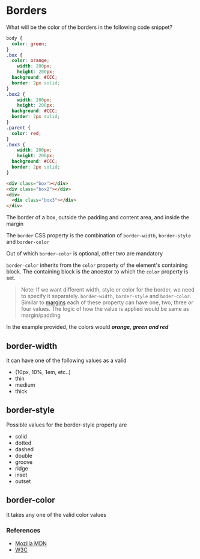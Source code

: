 # Borders
What will be the color of the borders in the following code snippet?

```CSS
body {
  color: green;
}
.box {
  color: orange;
	width: 200px;
	height: 200px;
  background: #CCC;
  border: 2px solid;
}
.box2 {
	width: 200px;
	height: 200px;
  background: #CCC;
  border: 2px solid;
}
.parent {
  color: red;
}
.box3 {
	width: 200px;
	height: 200px;
  background: #CCC;
  border: 2px solid;
}
```
```HTML
<div class="box"></div>
<div class="box2"></div>
<div>
  <div class="box3"></div>
</div>
```


The border of a box, outside the padding and content area, and inside the margin

The `border` CSS property is the combination of `border-width`, `border-style` and `border-color`

Out of which `border-color` is optional, other two are mandatory

`border-color` inherits from the `color` property of the element's containing block. The containing block is the ancestor to which the `color` property is set.

> Note: If we want different width, style or color for the border, we need to specify it separately. `border-width`, `border-style` and `boder-color`. Similar to [margins](https://github.com/markandan/Frontend-Focus/tree/master/CSS/margins-padding) each of these property can have one, two, three or four values. The logic of how the value is applied would be same as margin/padding

In the example provided, the colors would  ***orange, green and red***

## border-width

It can have one of the following values as a valid

* <length>  (10px, 10%, 1em, etc..)
* thin 
* medium 
* thick

## border-style

Possible values for the border-style property are

* solid
* dotted
* dashed
* double
* groove
* ridge
* inset
* outset

## border-color

It takes any one of the valid color values

### References 

* [Mozilla MDN](https://developer.mozilla.org/en-US/docs/Web/CSS/border)
* [W3C](https://www.w3.org/TR/css-box-3/#borders)
